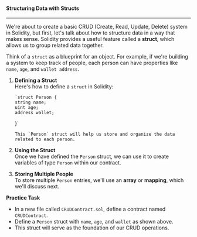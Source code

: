 #### Structuring Data with Structs

---

We're about to create a basic CRUD (Create, Read, Update, Delete) system in Solidity, but first, let's talk about how to structure data in a way that makes sense. Solidity provides a useful feature called a **struct**, which allows us to group related data together.

Think of a `struct` as a blueprint for an object. For example, if we're building a system to keep track of people, each person can have properties like `name`, `age`, and `wallet address`.

1.  **Defining a Struct**\
     Here's how to define a `struct` in Solidity:

        `struct Person {
        string name;
        uint age;
        address wallet;

    }`

        This `Person` struct will help us store and organize the data related to each person.

2.  **Using the Struct**\
    Once we have defined the `Person` struct, we can use it to create variables of type `Person` within our contract.

3.  **Storing Multiple People**\
    To store multiple `Person` entries, we'll use an **array** or **mapping**, which we'll discuss next.

**Practice Task**

- In a new file called `CRUDContract.sol`, define a contract named `CRUDContract`.
- Define a `Person` struct with `name`, `age`, and `wallet` as shown above.
- This struct will serve as the foundation of our CRUD operations.
